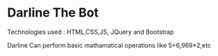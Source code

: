 # Darline The Bot

Technologies used : HTML,CSS,JS, JQuery and Bootstrap

Darline Can perform basic mathamatical operations like 5+6,969*2,etc

